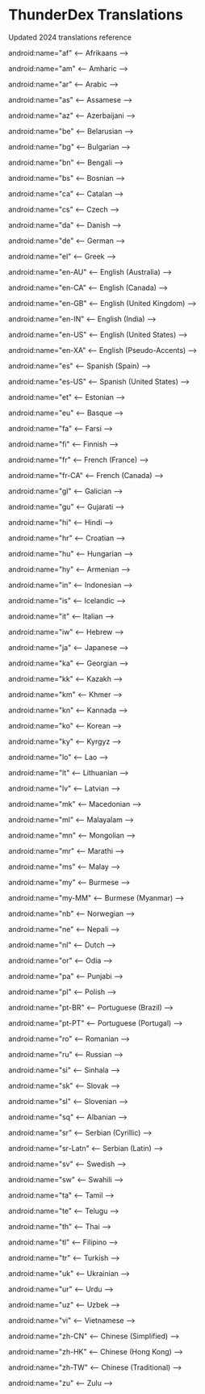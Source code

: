 # ThunderDex Translations

Updated 2024 translations reference

android:name="af" <-- Afrikaans -->

android:name="am" <-- Amharic -->

android:name="ar" <-- Arabic -->

android:name="as" <-- Assamese -->

android:name="az" <-- Azerbaijani -->

android:name="be" <-- Belarusian -->

android:name="bg" <-- Bulgarian -->

android:name="bn" <-- Bengali -->

android:name="bs" <-- Bosnian -->

android:name="ca" <-- Catalan -->

android:name="cs" <-- Czech -->

android:name="da" <-- Danish -->

android:name="de" <-- German -->

android:name="el" <-- Greek -->

android:name="en-AU" <-- English (Australia) -->

android:name="en-CA" <-- English (Canada) -->

android:name="en-GB" <-- English (United Kingdom) -->

android:name="en-IN" <-- English (India) -->

android:name="en-US" <-- English (United States) -->

android:name="en-XA" <-- English (Pseudo-Accents) -->

android:name="es" <-- Spanish (Spain) -->

android:name="es-US" <-- Spanish (United States) -->

android:name="et" <-- Estonian -->

android:name="eu" <-- Basque -->

android:name="fa" <-- Farsi -->

android:name="fi" <-- Finnish -->

android:name="fr" <-- French (France) -->

android:name="fr-CA" <-- French (Canada) -->

android:name="gl" <-- Galician -->

android:name="gu" <-- Gujarati -->

android:name="hi" <-- Hindi -->

android:name="hr" <-- Croatian -->

android:name="hu" <-- Hungarian -->

android:name="hy" <-- Armenian -->

android:name="in" <-- Indonesian -->

android:name="is" <-- Icelandic -->

android:name="it" <-- Italian -->

android:name="iw" <-- Hebrew -->

android:name="ja" <-- Japanese -->

android:name="ka" <-- Georgian -->

android:name="kk" <-- Kazakh -->

android:name="km" <-- Khmer -->

android:name="kn" <-- Kannada -->

android:name="ko" <-- Korean -->

android:name="ky" <-- Kyrgyz -->

android:name="lo" <-- Lao -->

android:name="lt" <-- Lithuanian -->

android:name="lv" <-- Latvian -->

android:name="mk" <-- Macedonian -->

android:name="ml" <-- Malayalam -->

android:name="mn" <-- Mongolian -->

android:name="mr" <-- Marathi -->

android:name="ms" <-- Malay -->

android:name="my" <-- Burmese -->

android:name="my-MM" <-- Burmese (Myanmar) -->

android:name="nb" <-- Norwegian -->

android:name="ne" <-- Nepali -->

android:name="nl" <-- Dutch -->

android:name="or" <-- Odia -->

android:name="pa" <-- Punjabi -->

android:name="pl" <-- Polish -->

android:name="pt-BR" <-- Portuguese (Brazil) -->

android:name="pt-PT" <-- Portuguese (Portugal) -->

android:name="ro" <-- Romanian -->

android:name="ru" <-- Russian -->

android:name="si" <-- Sinhala -->

android:name="sk" <-- Slovak -->

android:name="sl" <-- Slovenian -->

android:name="sq" <-- Albanian -->

android:name="sr" <-- Serbian (Cyrillic) -->

android:name="sr-Latn" <-- Serbian (Latin) -->

android:name="sv" <-- Swedish -->

android:name="sw" <-- Swahili -->

android:name="ta" <-- Tamil -->

android:name="te" <-- Telugu -->

android:name="th" <-- Thai -->

android:name="tl" <-- Filipino -->

android:name="tr" <-- Turkish -->

android:name="uk" <-- Ukrainian -->

android:name="ur" <-- Urdu -->

android:name="uz" <-- Uzbek -->

android:name="vi" <-- Vietnamese -->

android:name="zh-CN" <-- Chinese (Simplified) -->

android:name="zh-HK" <-- Chinese (Hong Kong) -->

android:name="zh-TW" <-- Chinese (Traditional) -->

android:name="zu" <-- Zulu -->